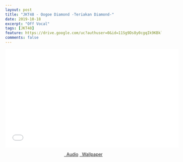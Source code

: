 ```yaml
---
layout: post
title: "JKT48 - Oogoe Diamond -Teriakan Diamond-"
date: 2019-10-18
excerpt: "Off Vocal"
tags: [JKT48]
feature: https://drive.google.com/uc?authuser=0&id=11Sg9Ds8y0cgqIk9KBklKb1mKFymhqK0Y&export=download
comments: false
---
```

<iframe width="560" height="315" src="//www.youtube.com/embed/Q7V-2Y_AzuY" frameborder="0"> </iframe>
<center>
<figure class="half">
<a href="https://drive.google.com/uc?authuser=0&id=1HIp4jH4yN5qhX1XqPNkIf0hx_6t7Y2Ev&export=download" class="btn" target="_blank" rel="noopener noreferrer"><i class="fa fa-caret-down"></i> &nbsp; Audio</a>
<a href="https://drive.google.com/uc?authuser=0&id=11Sg9Ds8y0cgqIk9KBklKb1mKFymhqK0Y&export=download" class="btn" target="_blank" rel="noopener noreferrer"><i class="fa fa-caret-down"></i> &nbsp; Wallpaper</a>
</figure>
</center>
